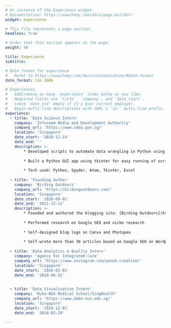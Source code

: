 ```yaml
---
# An instance of the Experience widget.
# Documentation: https://wowchemy.com/docs/page-builder/
widget: experience

# This file represents a page section.
headless: true

# Order that this section appears on the page.
weight: 40

title: Experience
subtitle:

# Date format for experience
#   Refer to https://wowchemy.com/docs/customization/#date-format
date_format: Jan 2006

# Experiences.
#   Add/remove as many `experience` items below as you like.
#   Required fields are `title`, `company`, and `date_start`.
#   Leave `date_end` empty if it's your current employer.
#   Begin multi-line descriptions with YAML's `|2-` multi-line prefix.
experience:
  - title: 'Data Science Intern'
    company: 'Infocomm Media and Development Authority'
    company_url: 'https://www.imda.gov.sg/'
    location: 'Singapore'
    date_start: '2020-12-14'
    date_end: ''
    description: >-
        * Developed scripts to automate data wrangling in Python using Spyder
        
        * Built a Python GUI app using tkinter for easy running of scripts
        
        * Tech used: Python, Spyder, Atom, Tkinter, Excel
        
  - title: 'Founding Author'
    company: 'Birding Outdoors'
    company_url: 'https://birdingoutdoors.com/'
    location: 'Singapore'
    date_start: '2020-09-01'
    date_end: '2021-12-13'
    description: >-
        * Founded and authored the blogging site: [Birding Outdoors](https://www.birdingoutdoors.com)
        
        * Performed research on Google SEO and niche research
        
        * Self-designed blog logo on Canva and Photopea
        
        * Self-wrote more than 30 articles based on Google SEO on Wordpress
        
  - title: 'Data Analytics & Quality Intern'
    company: 'Agency For Integrated Care'
    company_url: 'https://www.instagram.com/yonah.creative/'
    location: 'Singapore'
    date_start: '2020-03-01'
    date_end: '2020-08-31'

        
  - title: 'Data Visualisation Intern'
    company: 'Duke-NUS Medical School/SingHealth'
    company_url: 'https://www.duke-nus.edu.sg/'
    location: 'Singapore'
    date_start: '2019-12-01'
    date_end: '2020-02-29'
  
---
```


